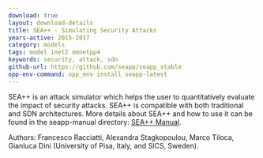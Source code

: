 ```yaml
---
download: true
layout: download-details
title: SEA++ - Simulating Security Attacks
years-active: 2015-2017
category: models
tags: model inet2 omnetpp4
keywords: security, attack, sdn
github-url: https://github.com/seapp/seapp_stable
opp-env-command: opp_env install seapp-latest
---
```


SEA++ is an attack simulator which helps the user to quantitatively evaluate the
impact of security attacks. SEA++ is compatible with both traditional and SDN
architectures. More details about SEA++ and how to use it can be found in the
seapp-manual directory:
[SEA++ Manual](https://github.com/seapp/seapp_stable/raw/master/seapp-manual/seapp-manual.pdf).

Authors: Francesco Racciatti, Alexandra Stagkopoulou, Marco Tiloca, Gianluca Dini
(University of Pisa, Italy, and SICS, Sweden).
